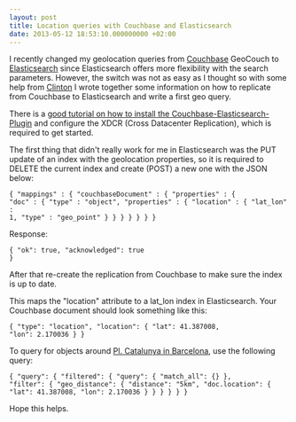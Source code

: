 ```yaml
---
layout: post
title: Location queries with Couchbase and Elasticsearch
date: 2013-05-12 18:53:10.000000000 +02:00
---
```

I recently changed my geolocation queries from <a href="http://couchbase.com">Couchbase</a> GeoCouch to <a href="http://www.elasticsearch.org">Elasticsearch</a> since Elasticsearch offers more flexibility with the search parameters. However, the switch was not as easy as I thought so with some help from <a href="https://twitter.com/clintongormley">Clinton</a> I wrote together some information on how to replicate from Couchbase to Elasticsearch and write a first geo query.

There is a <a href="http://www.couchbase.com/docs/couchbase-elasticsearch/index.html">good tutorial on how to install the Couchbase-Elasticsearch-Plugin</a> and configure the XDCR (Cross Datacenter Replication), which is required to get started.

The first thing that didn't really work for me in Elasticsearch was the PUT update of an index with the geolocation properties, so it is required to DELETE the current index and create (POST) a new one with the JSON below:

<code><pre>{
   "mappings" : {
      "couchbaseDocument" : {
         "properties" : {
            "doc" : {
               "type" : "object",
               "properties" : {
                  "location" : {
                     "lat_lon" : 1,
                     "type" : "geo_point"
                  }
               }
            }
         }
      }
   }
}</pre></code>

Response:
<code><pre>{
   "ok": true,
   "acknowledged": true
}</pre></code>

After that re-create the replication from Couchbase to make sure the index is up to date.

This maps the "location" attribute to a lat_lon index in Elasticsearch. Your Couchbase document should look something like this:

<code><pre>{
    "type": "location",
    "location": {
      "lat": 41.387008,
      "lon": 2.170036
    }
}</pre></code>

To query for objects around <a href="http://maps.google.com/maps?q=41.387008,2.170036&amp;num=1&amp;t=h&amp;z=17">Pl. Catalunya in Barcelona</a>, use the following query:

<code><pre>{
   "query": {
      "filtered": {
         "query": {
            "match_all": {}
         },
         "filter": {
            "geo_distance": {
               "distance": "5km",
               "doc.location": {
                  "lat": 41.387008,
                  "lon": 2.170036
               }
            }
         }
      }
   }
}</pre></code>

Hope this helps.
